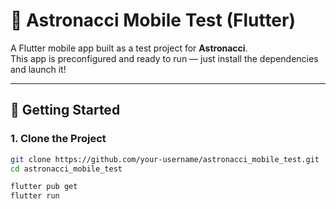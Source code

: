 # 📱 Astronacci Mobile Test (Flutter)

A Flutter mobile app built as a test project for **Astronacci**.  
This app is preconfigured and ready to run — just install the dependencies and launch it!

---

## 🚀 Getting Started

### 1. Clone the Project

```bash
git clone https://github.com/your-username/astronacci_mobile_test.git
cd astronacci_mobile_test

flutter pub get
flutter run

